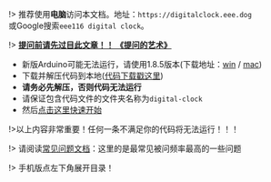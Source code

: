 !> 推荐使用**电脑**访问本文档。地址：`https://digitalclock.eee.dog`
<br/>或Google搜索`eee116 digital clock`。
 
!> [**提问前请先过目此文章！！ 《提问的艺术》**](https://github.com/ryanhanwu/How-To-Ask-Questions-The-Smart-Way/blob/master/README-zh_CN.md)
 - 新版Arduino可能无法运行，请使用1.8.5版本(下载地址：[win](https://cloud.yimian.xyz/install/arduino/1.8.5/arduino-1.8.5-windows.zip) / [mac](https://cloud.yimian.xyz/install/arduino/1.8.5/arduino-1.8.5-macosx.zip))
 - 下载并解压代码到本地([代码下载戳这里](https://cloud.yimian.xyz/package/iotcat/digital-clock/digital-clock.zip))
 - **请务必先解压，否则代码无法运行**
 - 请保证包含代码文件的文件夹名称为`digital-clock`
 - 然后[点击这里快速开始](/start)

!>以上内容非常重要！任何一条不满足你的代码将无法运行！！！

!> 请阅读[常见问题文档](/qa)：这里的是最常见被问频率最高的一些问题

!> 手机版点左下角展开目录！
